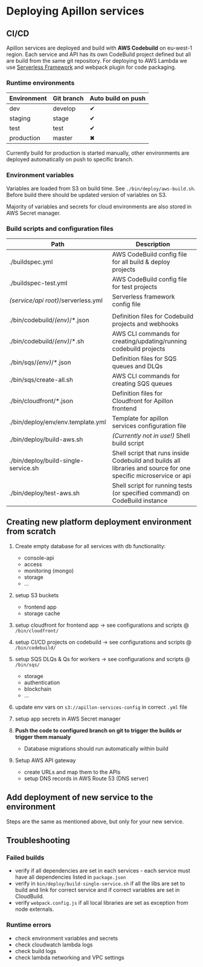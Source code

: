 # Deploying Apillon services

## CI/CD

Apillon services are deployed and build with **AWS Codebuild** on eu-west-1 region.
Each service and API has its own CodeBuild project defined but all are build from the same git repository. For deploying to AWS Lambda we use [Serverless Framework](https://serverless.com) and webpack plugin for code packaging.

### Runtime environments

| Environment  | Git branch | Auto build on push |
| ------------ | ---------- | ------------------ |
| dev          | develop    | ✔                  |
| staging      | stage      | ✔                  |
| test         | test       | ✔                  |
| production   | master     | ✖                  |

Currently build for production is started manually, other environments are deployed automatically on push to specific branch.

### Environment variables

Variables are loaded from S3 on build time. See `./bin/deploy/aws-build.sh`. Before build there should be updated version of variables on S3.

Majority of variables and secrets for cloud environments are also stored in AWS Secret manager.

### Build scripts and configuration files

| Path                                 | Description                                                       |
| -------------------------------      | ----------------------------------------------------------------- |
| ./buildspec.yml                      | AWS CodeBuild config file for all build & deploy projects         |
| ./buildspec-test.yml                 | AWS CodeBuild config file for test projects                       |
| *(service/api root)*/serverless.yml  | Serverless framework config file                                  |
| |
| ./bin/codebuild/*(env)*/*.json       | Definition files for Codebuild projects and webhooks              |
| ./bin/codebuild/*(env)*/*.sh         | AWS CLI commands for creating/updating/running codebuild projects |
| ./bin/sqs/*(env)*/*.json             | Definition files for SQS queues and DLQs                          |
| ./bin/sqs/create-all.sh              | AWS CLI commands for creating SQS queues                          |
| ./bin/cloudfront/*.json              | Definition files for Cloudfront for Apillon frontend              |
| ./bin/deploy/env/env.template.yml    | Template for apillon services configuration file                  |
| ./bin/deploy/build-aws.sh            | *(Currently not in use!)* Shell build script                      |
| ./bin/deploy/build-single-service.sh | Shell script that runs inside Codebuild and builds all libraries and source for one specific microservice or api                      |
| ./bin/deploy/test-aws.sh            | Shell script for running tests (or specified command) on CodeBuild instance                      |

## Creating new platform deployment environment from scratch

1. Create empty database for all services with db functionality:
    - console-api
    - access
    - monitoring (mongo)
    - storage
    - ...

2. setup S3 buckets
    - frontend app
    - storage cache

3. setup cloudfront for frontend app -> see configurations and scripts @ `/bin/cloudfront/`

4. setup CI/CD projects on codebuild -> see configurations and scripts @ `/bin/codebuild/`

5. setup SQS DLQs & Qs for workers -> see configurations and scripts @ `/bin/sqs/`
    - storage
    - authentication
    - blockchain
    - ...

6. update env vars on `s3://apillon-services-config` in correct `.yml` file

7. setup app secrets in AWS Secret manager

8. **Push the code to configured branch on git to trigger the builds or trigger them manualy**
    - Database migrations should run automatically within build

9. Setup AWS API gateway
    - create URLs and map them to the APIs
    - setup DNS records in AWS Route 53 (DNS server)

## Add deployment of new service to the environment

Steps are the same as mentioned above, but only for your new service.

## Troubleshooting

### Failed builds

- verify if all dependencies are set in each services - each service must have all dependencies listed in `package.json`
- verify in `bin/deploy/build-single-service.sh` if all the libs are set to build and link for correct service and if correct variables are set in CloudBuild.
- verify `webpack.config.js` if all local libraries are set as exception from node externals.

### Runtime errors

- check environment variables and secrets
- check cloudwatch lambda logs
- check build logs
- check lambda networking and VPC settings
